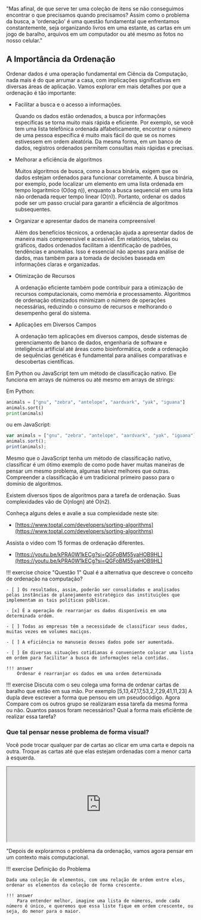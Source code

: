 
"Mas afinal, de que serve ter uma coleção de itens se não conseguimos encontrar o que precisamos quando precisamos? Assim como o problema da busca, a 'ordenação' é uma questão fundamental que enfrentamos constantemente, seja organizando livros em uma estante, as cartas em um jogo de baralho, arquivos em um computador ou até mesmo as fotos no nosso celular."

## A Importância da Ordenação

Ordenar dados é uma operação fundamental em Ciência da Computação, nada mais é do que arrumar a casa, com implicações significativas em diversas áreas de aplicação. Vamos explorar em mais detalhes por que a ordenação é tão importante:

- Facilitar a busca e o acesso a informações.

    Quando os dados estão ordenados, a busca por informações específicas se torna muito mais rápida e eficiente. Por exemplo, se você tem uma lista telefônica ordenada alfabeticamente, encontrar o número de uma pessoa específica é muito mais fácil do que se os nomes estivessem em ordem aleatória. Da mesma forma, em um banco de dados, registros ordenados permitem consultas mais rápidas e precisas.

- Melhorar a eficiência de algoritmos

    Muitos algoritmos de busca, como a busca binária, exigem que os dados estejam ordenados para funcionar corretamente. A busca binária, por exemplo, pode localizar um elemento em uma lista ordenada em tempo logarítmico (O(log n)), enquanto a busca sequencial em uma lista não ordenada requer tempo linear (O(n)). Portanto, ordenar os dados pode ser um passo crucial para garantir a eficiência de algoritmos subsequentes.


- Organizar e apresentar dados de maneira compreensível

    Além dos benefícios técnicos, a ordenação ajuda a apresentar dados de maneira mais compreensível e acessível. Em relatórios, tabelas ou gráficos, dados ordenados facilitam a identificação de padrões, tendências e anomalias. Isso é essencial não apenas para análise de dados, mas também para a tomada de decisões baseada em informações claras e organizadas.

- Otimização de Recursos

    A ordenação eficiente também pode contribuir para a otimização de recursos computacionais, como memória e processamento. Algoritmos de ordenação otimizados minimizam o número de operações necessárias, reduzindo o consumo de recursos e melhorando o desempenho geral do sistema.

- Aplicações em Diversos Campos
    
    A ordenação tem aplicações em diversos campos, desde sistemas de gerenciamento de banco de dados, engenharia de software e inteligência artificial até áreas como bioinformática, onde a ordenação de sequências genéticas é fundamental para análises comparativas e descobertas científicas.



Em Python ou JavaScript tem um método de classificação nativo. Ele funciona em arrays de números ou até mesmo em arrays de strings:

Em Python:

```python 
animals = ["gnu", "zebra", "antelope", "aardvark", "yak", "iguana"]
animals.sort()
print(animals)
```
ou em JavaScript:

```javascript
var animals = ["gnu", "zebra", "antelope", "aardvark", "yak", "iguana"];
animals.sort();
print(animals);
```

Mesmo que o JavaScript tenha um método de classificação nativo, classificar é um ótimo exemplo de como pode haver muitas maneiras de pensar um mesmo problema, algumas talvez melhores que outras. Compreender a classificação é um tradicional primeiro passo para o domínio de algoritmos.


Existem  diversos  tipos  de  algoritmos  para  a  tarefa  de  ordenação.  Suas complexidades  vão de  O(nlogn)  até  O(n2). 


Conheça alguns deles e avalie a sua complexidade neste site: 

- [https://www.toptal.com/developers/sorting-algorithms](https://www.toptal.com/developers/sorting-algorithms)



Assista o video com 15 formas de ordenação diferentes.


- [https://youtu.be/kPRA0W1kECg?si=QGFoBM55yaHOB9HL](https://youtu.be/kPRA0W1kECg?si=QGFoBM55yaHOB9HL)





!!! exercise choice "Questão 1"
    Qual é a alternativa que descreve o conceito de ordenação na computação?


    - [ ] Os resultados, assim, poderão ser consolidados e analisados pelas instâncias de planejamento estratégico das instituições que implementam as tais políticas públicas.

    - [x] É a operação de rearranjar os dados disponíveis em uma determinada ordem.

    - [ ] Todas as empresas têm a necessidade de classificar seus dados, muitas vezes em volumes maciços.

    - [ ] A eficiência no manuseio desses dados pode ser aumentada.

    - [ ] Em diversas situações cotidianas é conveniente colocar uma lista em ordem para facilitar a busca de informações nela contidas.

    !!! answer
        Ordenar é rearranjar os dados em uma ordem determinada


!!! exercise
    Discuta com o seu colega uma forma de ordenar cartas de baralho que estão em sua mão. Por exemplo [5,13,47,17,53,2,7,29,41,11,23] A dupla deve escrever a forma que pensou em um pseudocódigo. Agora Compare com os outros grupo se realizaram essa tarefa da mesma forma ou não. Quantos passos foram necessários? Qual a forma mais eficiênte de realizar essa tarefa?


### Que tal pensar nesse problema de forma visual?

Você pode trocar qualquer par de cartas ao clicar em uma carta e depois na outra. Troque as cartas até que elas estejam ordenadas com a menor carta à esquerda.

<iframe sandbox="allow-popups allow-same-origin allow-scripts allow-top-navigation" src="https://pt.khanacademy.org/computer-programming/program/4869717459730432/embedded?embed=yes&amp;author=no&amp;editor=no&amp;width=688&amp;buttons=no&amp;settings=%7B%7D" class="perseus-scratchpad" allowfullscreen="" style="height: 200px; width: 100%;"></iframe>


"Depois de explorarmos o problema da ordenação, vamos agora pensar em um contexto mais computacional.

!!! exercise
    Definição do Problema

    Dada uma coleção de elementos, com uma relação de ordem entre eles, ordenar os elementos da coleção de forma crescente.

    !!! answer
        Para entender melhor, imagine uma lista de números, onde cada número é único, e queremos que essa liste fique em ordem crescente, ou seja, do menor para o maior.




